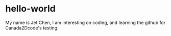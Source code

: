 # hello-world
My name is Jet Chen, 
I am interesting on coding,
and learning the github for Canada2Dcode's testing.
